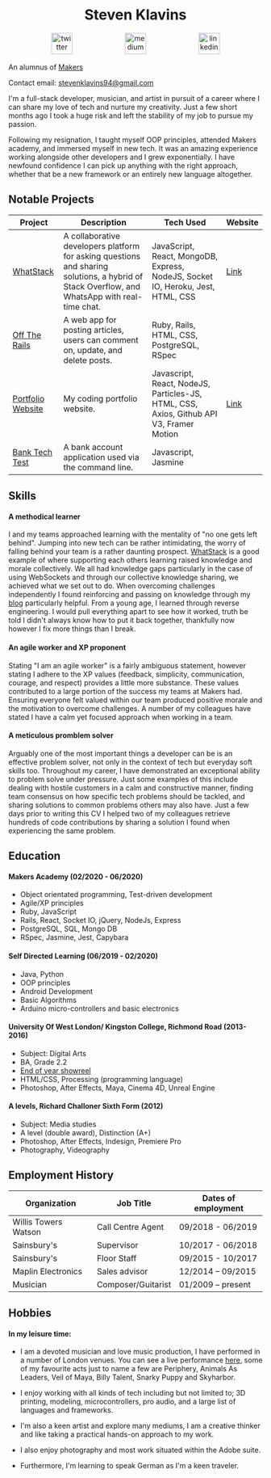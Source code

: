 <h1 align="center">Steven Klavins</h1>
<p align="center">
<a href="https://twitter.com/KlavinsSteven">
<img src="https://cdn4.iconfinder.com/data/icons/social-media-icons-the-circle-set/48/twitter_circle-512.png" alt="twitter" hspace="50" height="42" width="42"></a>
<a href="https://medium.com/@stevenklavins94">
<img src="http://www.webmasto.com/wp-content/uploads/2017/08/Medium-App-Icon-2017.png" alt="medium" hspace="50" height="42" width="42"></a>

<a href="https://www.linkedin.com/in/steven-klavins-90b02a199/">
<img src="https://www.iconfinder.com/data/icons/free-social-icons/67/linkedin_circle_color-512.png" alt="linkedin" hspace="50" height="42" width="42"></a></p>

An alumnus of [Makers](https://github.com/makersacademy)

Contact email: stevenklavins94@gmail.com

I'm a full-stack developer, musician, and artist in pursuit of a career where I can share my love of tech and nurture my creativity. Just a few short months ago I took a huge risk and left the stability of my job to pursue my passion.

Following my resignation, I taught myself OOP principles, attended Makers academy, and immersed myself in new tech. It was an amazing experience working alongside other developers and I grew exponentially. I have newfound confidence I can pick up anything with the right approach, whether that be a new framework or an entirely new language altogether.


## Notable Projects 

| Project                                                                       | Description                                                                                                                                     | Tech Used                                                                                | Website                                     |
|-------------------------------------------------------------------------------|-------------------------------------------------------------------------------------------------------------------------------------------------|------------------------------------------------------------------------------------------|---------------------------------------------|
| [WhatStack](https://github.com/FayeCarter/WhatStack)                          | A collaborative developers platform for asking questions  and sharing solutions, a hybrid of Stack Overflow,  and WhatsApp with real-time chat. | JavaScript, React, MongoDB, Express,  NodeJS, Socket IO, Heroku, Jest,  HTML, CSS        | [Link](https://whatstack.herokuapp.com/)    |
| [Off The Rails](https://github.com/Steven-Klavins/off-the-rails)              | A web app for posting articles,  users can comment  on, update, and delete posts.                                                               | Ruby, Rails, HTML, CSS, PostgreSQL,  RSpec                                               |                                         |
| [Portfolio Website](https://github.com/Steven-Klavins/steven-klavins-website) | My coding portfolio website.                                                                                                                    | Javascript, React, NodeJS, Particles-JS,  HTML, CSS, Axios, Github API V3, Framer Motion | [Link](https://steven-klavins.netlify.app/) |
| [Bank Tech Test](https://github.com/Steven-Klavins/bank-tech-test)            | A bank account application used via the  command line.                                                                                          | Javascript, Jasmine                                                                      |                                         |

## Skills

#### A methodical learner 
I and my teams approached learning with the mentality of "no one gets left behind". Jumping into new tech can be rather intimidating, the worry of falling behind your team is a rather daunting prospect. [WhatStack](https://github.com/FayeCarter/WhatStack) is a good example of where supporting each others learning raised knowledge and morale collectively. We all had knowledge gaps particularly in the case of using WebSockets and through our collective knowledge sharing, we achieved what we set out to do. When overcoming challenges independently I found reinforcing and passing on knowledge through my [blog](https://medium.com/@stevenklavins94) particularly helpful. From a young age, I learned through reverse engineering. I would pull everything apart to see how it worked, truth be told I didn't always know how to put it back together, thankfully now however I fix more things than I break.

#### An agile worker and XP proponent
Stating "I am an agile worker" is a fairly ambiguous statement, however stating I adhere to the XP values (feedback, simplicity, communication, courage, and respect) provides a little more substance. These values contributed to a large portion of the success my teams at Makers had. Ensuring everyone felt valued within our team produced positive morale and the motivation to overcome challenges. A number of my colleagues have stated I have a calm yet focused approach when working in a team.

#### A meticulous promblem solver
Arguably one of the most important things a developer can be is an effective problem solver, not only in the context of tech but everyday soft skills too. Throughout my career, I have demonstrated an exceptional ability to problem solve under pressure. Just some examples of this include dealing with hostile customers in a calm and constructive manner, finding team consensus on how specific tech problems should be tackled, and sharing solutions to common problems others may also have. Just a few days prior to writing this CV I helped two of my colleagues retrieve hundreds of code contributions by sharing a solution I found when experiencing the same problem.

## Education

#### Makers Academy (02/2020 - 06/2020)
* Object orientated programming, Test-driven development
* Agile/XP principles 
* Ruby, JavaScript
* Rails, React, Socket IO, jQuery, NodeJs, Express
* PostgreSQL, SQL, Mongo DB
* RSpec, Jasmine, Jest, Capybara

#### Self Directed Learning (06/2019 - 02/2020)
* Java, Python 
* OOP principles 
* Android Development 
* Basic Algorithms 
* Arduino micro-controllers and basic electronics

#### University Of West London/ Kingston College, Richmond Road (2013-2016)

* Subject: Digital Arts
* BA, Grade 2.2
* [End of year showreel](https://www.youtube.com/watch?v=oNoBRIztcew)
* HTML/CSS, Processing (programming language)
* Photoshop, After Effects, Maya, Cinema 4D, Unreal Engine

#### A levels, Richard Challoner Sixth Form (2012)

* Subject: Media studies 
* A level (double award), Distinction (A+)
* Photoshop, After Effects, Indesign, Premiere Pro 
* Photography, Videography

## Employment History

| Organization         | Job Title         | Dates of employment |
|----------------------|-------------------|---------------------|
| Willis Towers Watson | Call Centre Agent | 09/2018 - 06/2019   |
| Sainsbury's          | Supervisor        | 10/2017 - 06/2018   |
| Sainsbury's          | Floor Staff       | 09/2015 - 10/2017   |
| Maplin Electronics   | Sales advisor     | 12/2014 – 09/2015   | 
| Musician             | Composer/Guitarist| 01/2009 – present   | 

## Hobbies

#### In my leisure time: 

* I am a devoted musician and love music production, I have performed in a number of London venues. You can see a live performance [here](https://www.youtube.com/watch?v=KDvHNCO7nFs), some of my favourite acts just to name a few are Periphery, Animals As Leaders, Veil of Maya, Billy Talent, Snarky Puppy and Skyharbor.

* I enjoy working with all kinds of tech including but not limited to; 3D printing, modeling, microcontrollers, pro audio, and a large list of languages and frameworks. 

* I'm also a keen artist and explore many mediums, I am a creative thinker and like taking a practical hands-on approach to my work. 

* I also enjoy photography and most work situated within the Adobe suite. 

* Furthermore, I'm learning to speak German as I'm a keen traveler.
